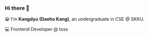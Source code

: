 ### Hi there 👋

😀 I'm __Kangdyu (Daeho Kang)__, an undergraduate in CSE @ SKKU.

💻 Frontend Developer @ toss

